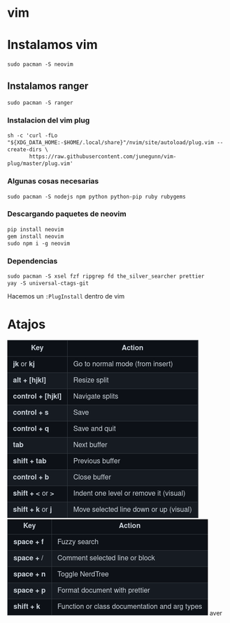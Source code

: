 # vim
# Instalamos vim

```
sudo pacman -S neovim
```

## Instalamos ranger

```
sudo pacman -S ranger
```

### Instalacion del vim plug

```
sh -c 'curl -fLo "${XDG_DATA_HOME:-$HOME/.local/share}"/nvim/site/autoload/plug.vim --create-dirs \
       https://raw.githubusercontent.com/junegunn/vim-plug/master/plug.vim'
```

### Algunas cosas necesarias

```
sudo pacman -S nodejs npm python python-pip ruby rubygems
```

### Descargando paquetes de neovim

```
pip install neovim
gem install neovim
sudo npm i -g neovim
```

### Dependencias 
``` 
sudo pacman -S xsel fzf ripgrep fd the_silver_searcher prettier 
yay -S universal-ctags-git 
``` 

Hacemos un `:PlugInstall` dentro de vim

# Atajos
![Nvim1](./2021-10-31-214357_437x407_scrot.png)
<br>
![Nvim2](./2021-10-31-214404_459x220_scrot.png)
aver
